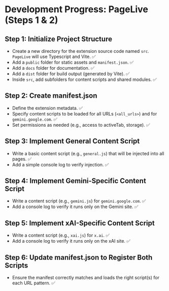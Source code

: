 # Development Progress: PageLive (Steps 1 & 2)

## Step 1: Initialize Project Structure

- Create a new directory for the extension source code named `src`. `PageLive` will use Typescript and Vite. ✅
- Add a `public` folder for static assets and `manifest.json`. ✅
- Add a `docs` folder for documentation. ✅
- Add a `dist` folder for build output (generated by Vite). ✅
- Inside `src`, add subfolders for content scripts and shared modules. ✅

## Step 2: Create manifest.json

- Define the extension metadata. ✅
- Specify content scripts to be loaded for all URLs (`<all_urls>`) and for `gemini.google.com`. ✅
- Set permissions as needed (e.g., access to activeTab, storage). ✅

## Step 3: Implement General Content Script

- Write a basic content script (e.g., `general.js`) that will be injected into all pages. ✅
- Add a simple console log to verify injection. ✅

## Step 4: Implement Gemini-Specific Content Script

- Write a content script (e.g., `gemini.js`) for `gemini.google.com`. ✅
- Add a console log to verify it runs only on the Gemini site. ✅

## Step 5: Implement xAI-Specific Content Script

- Write a content script (e.g., `xai.js`) for `x.ai`. ✅
- Add a console log to verify it runs only on the xAI site. ✅

## Step 6: Update manifest.json to Register Both Scripts

- Ensure the manifest correctly matches and loads the right script(s) for each URL pattern. ✅
